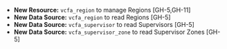 - **New Resource:** `vcfa_region` to manage Regions [GH-5,GH-11]
- **New Data Source:** `vcfa_region` to read Regions [GH-5]
- **New Data Source:** `vcfa_supervisor` to read Supervisors [GH-5]
- **New Data Source:** `vcfa_supervisor_zone` to read Supervisor Zones [GH-5]
